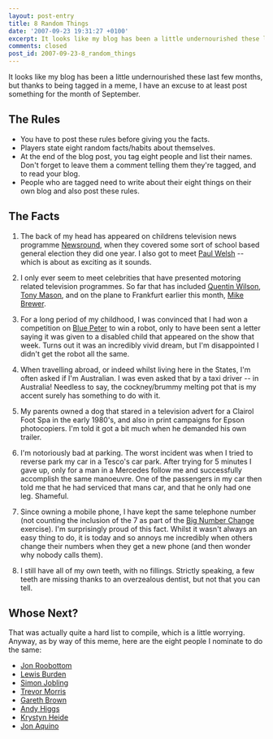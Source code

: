 ```yaml
---
layout: post-entry
title: 8 Random Things
date: '2007-09-23 19:31:27 +0100'
excerpt: It looks like my blog has been a little undernourished these last few months, but thanks to being tagged in a meme, I have an excuse to at least post something for the month of September.
comments: closed
post_id: 2007-09-23-8_random_things
---
```

It looks like my blog has been a little undernourished these last few months, but thanks to being tagged in a meme, I have an excuse to at least post something for the month of September.

## The Rules
* You have to post these rules before giving you the facts.
* Players state eight random facts/habits about themselves.
* At the end of the blog post, you tag eight people and list their names. Don't forget to leave them a comment telling them they're tagged, and to read your blog.
* People who are tagged need to write about their eight things on their own blog and also post these rules.

## The Facts
1. The back of my head has appeared on childrens television news programme [Newsround][1], when they covered some sort of school based general election they did one year. I also got to meet [Paul Welsh][2] -- which is about as exciting as it sounds.

2. I only ever seem to meet celebrities that have presented motoring related television programmes. So far that has included [Quentin Wilson][3], [Tony Mason][4], and on the plane to Frankfurt earlier this month, [Mike Brewer][5].

3. For a long period of my childhood, I was convinced that I had won a competition on [Blue Peter][6] to win a robot, only to have been sent a letter saying it was given to a disabled child that appeared on the show that week. Turns out it was an incredibly vivid dream, but I'm disappointed I didn't get the robot all the same.

4. When travelling abroad, or indeed whilst living here in the States, I'm often asked if I'm Australian. I was even asked that by a taxi driver -- in Australia! Needless to say, the cockney/brummy melting pot that is my accent surely has something to do with it.

5. My parents owned a dog that stared in a television advert for a Clairol Foot Spa in the early 1980's, and also in print campaigns for Epson photocopiers. I'm told it got a bit much when he demanded his own trailer.

6. I'm notoriously bad at parking. The worst incident was when I tried to reverse park my car in a Tesco's car park. After trying for 5 minutes I gave up, only for a man in a Mercedes follow me and successfully accomplish the same manoeuvre. One of the passengers in my car then told me that he had serviced that mans car, and that he only had one leg. Shameful.

7. Since owning a mobile phone, I have kept the same telephone number (not counting the inclusion of the 7 as part of the [Big Number Change][7] exercise). I'm surprisingly proud of this fact. Whilst it wasn't always an easy thing to do, it is today and so annoys me incredibly when others change their numbers when they get a new phone (and then wonder why nobody calls them).

8. I still have all of my own teeth, with no fillings. Strictly speaking, a few teeth are missing thanks to an overzealous dentist, but not that you can tell.

## Whose Next?
That was actually quite a hard list to compile, which is a little worrying. Anyway, as by way of this meme, here are the eight people I nominate to do the same:

* [Jon Roobottom](http://www.roobottom.com/)
* [Lewis Burden](http://www.darthlawb.co.uk/lawblog)
* [Simon Jobling](http://www.simonjobling.com/)
* [Trevor Morris](http://www.trovster.com/)
* [Gareth Brown](http://www.flashdesign.co.uk/)
* [Andy Higgs](http://andyhiggs.co.uk/blog/2007/09/24/8-random-things)
* [Krystyn Heide](http://www.krystynheide.com/blog/)
* [Jon Aquino](http://jonaquino.blogspot.com/)

[1]: http://news.bbc.co.uk/cbbcnews
[2]: http://en.wikipedia.org/wiki/Paul_Welsh
[3]: http://en.wikipedia.org/wiki/Quentin_Willson
[4]: http://en.wikipedia.org/wiki/Tony_Mason_%28co-driver%29
[5]: http://en.wikipedia.org/wiki/Mike_Brewer_%28television_presenter%29
[6]: http://www.bbc.co.uk/cbbc/bluepeter/
[7]: http://en.wikipedia.org/wiki/Big_Number_Change